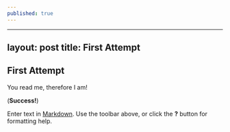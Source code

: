 ```yaml
---
published: true
---
```



---
layout: post
title: First Attempt
---

## First Attempt

You read me, therefore I am!

(__Success!__)

Enter text in [Markdown](http://daringfireball.net/projects/markdown/). Use the toolbar above, or click the **?** button for formatting help.

